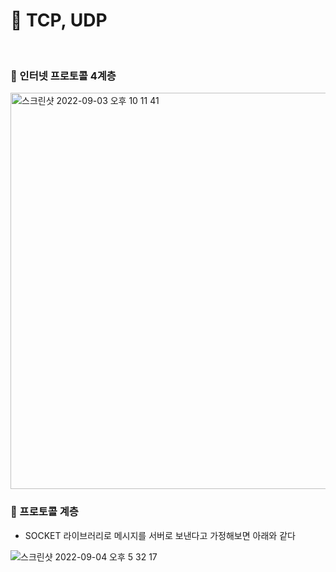 # 🔎 TCP, UDP

<br>

### 📌 인터넷 프로토콜 4계층

<img width="634" alt="스크린샷 2022-09-03 오후 10 11 41" src="https://user-images.githubusercontent.com/101084642/188271976-ac2b0fe4-2a91-4d22-bcd8-58573f6cbab4.png">

<br>

### 📌 프로토콜 계층
- SOCKET 라이브러리로 메시지를 서버로 보낸다고 가정해보면 아래와 같다


![스크린샷 2022-09-04 오후 5 32 17](https://user-images.githubusercontent.com/101084642/188304811-82fa05dc-d8a7-4d05-b58b-eacce96f1dee.png)
